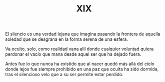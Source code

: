 ﻿---
title: XIX
categories:
- 111 sonetos
---

El silencio es una verdad lejana
que imagina pasando la frontera
de aquella soledad que se desgrana
en la forma serena de una esfera.

Va oculto, solo, como realidad vana
allí donde cualquier voluntad quiera
perdonar el vacío que mana
desde aquel ser que ha dejado fuera.

Antes fue lo que nunca ha existido
que al nacer quedó más allá del cielo
donde lejos fue siempre prohibido
en una paz que oculta ha sido
dormida, tras el silencioso velo
que a su ser permite estar perdido.

